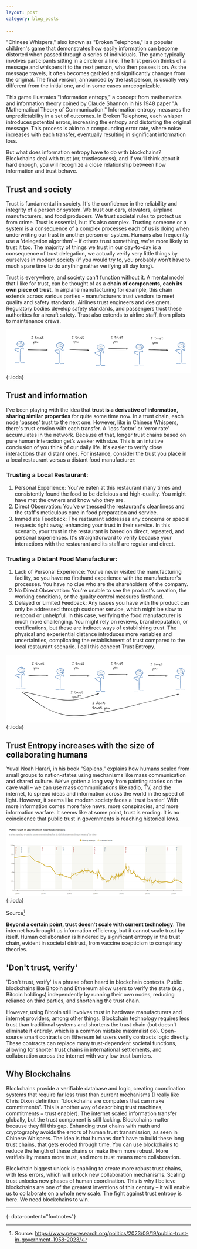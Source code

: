 ```yaml
---
layout: post
category: blog_posts

---
```


"Chinese Whispers," also known as "Broken Telephone," is a popular children's game that demonstrates how easily information can become distorted when passed through a series of individuals. The game typically involves participants sitting in a circle or a line. The first person thinks of a message and whispers it to the next person, who then passes it on. As the message travels, it often becomes garbled and significantly changes from the original. The final version, announced by the last person, is usually very different from the initial one, and in some cases unrecognizable. 

This game illustrates "information entropy," a concept from mathematics and information theory coined by Claude Shannon in his 1948 paper "A Mathematical Theory of Communication." Information entropy measures the unpredictability in a set of outcomes. In Broken Telephone, each whisper introduces potential errors, increasing the entropy and distorting the original message. This process is akin to a compounding error rate, where noise increases with each transfer, eventually resulting in significant information loss.

But what does information entropy have to do with blockchains? Blockchains deal with trust (or, trustlessness), and if you’ll think about it hard enough, you will recognize a close relationship between how information and trust behave. 

## Trust and society

Trust is fundamental in society. It's the confidence in the reliability and integrity of a person or system. We trust our cars, elevators, airplane manufacturers, and food producers. We trust societal rules to protect us from crime. 
Trust is essential, but it's also complex. Trusting someone or a system is a consequence of a complex processes each of us is doing when underwriting our trust in another person or system. Humans also frequently use a 'delegation algorithm' – if others trust something, we're more likely to trust it too. The majority of things we trust in our day-to-day is a consequence of trust delegation, we actually verify very little things by ourselves in modern society (if you would try to, you probably won’t have to much spare time to do anything rather verifying all day long). 

Trust is everywhere, and society can't function without it. A mental model that I like for trust, can be thought of as a **chain of components, each its own piece of trust**. In airplane manufacturing for example, this chain extends across various parties - manufacturers trust vendors to meet quality and safety standards. Airlines trust engineers and designers. Regulatory bodies develop safety standards, and passengers trust these authorities for aircraft safety. Trust also extends to airline staff, from pilots to maintenance crews.

![1](/entropy1.png){:.ioda}

 
## Trust and information

I've been playing with the idea that **trust is a derivative of information, sharing similar properties** for quite some time now. In a trust chain, each node 'passes' trust to the next one. However, like in Chinese Whispers, there's trust erosion with each transfer. A 'loss factor' or ‘error rate’ accumulates in the network. Because of that, longer trust chains based on pure human interaction get’s weaker with size. This is an intuitive conclusion of you think of our daily life. It's easier to verify close interactions than distant ones.
For instance, consider the trust you place in a local restaurant versus a distant food manufacturer:

### Trusting a Local Restaurant:
1.	Personal Experience: You've eaten at this restaurant many times and consistently found the food to be delicious and high-quality. You might have met the owners and know who they are. 
2.	Direct Observation: You've witnessed the restaurant's cleanliness and the staff's meticulous care in food preparation and service.
3.	Immediate Feedback: The restaurant addresses any concerns or special requests right away, enhancing your trust in their service.
In this scenario, your trust in the restaurant is based on direct, repeated, and personal experiences. It's straightforward to verify because your interactions with the restaurant and its staff are regular and direct.

### Trusting a Distant Food Manufacturer:

1.	Lack of Personal Experience: You've never visited the manufacturing facility, so you have no firsthand experience with the manufacturer's processes. You have no clue who are the shareholders of the company. 
2.	No Direct Observation: You're unable to see the product's creation, the working conditions, or the quality control measures firsthand.
3.	Delayed or Limited Feedback: Any issues you have with the product can only be addressed through customer service, which might be slow to respond or unhelpful.
In this case, verifying the food manufacturer is much more challenging. You might rely on reviews, brand reputation, or certifications, but these are indirect ways of establishing trust. The physical and experiential distance introduces more variables and uncertainties, complicating the establishment of trust compared to the local restaurant scenario. I call this concept Trust Entropy. 

![1](/entropy2.png){:.ioda}

 
## Trust Entropy increases with the size of collaborating humans

Yuval Noah Harari, in his book "Sapiens," explains how humans scaled from small groups to nation-states using mechanisms like mass communication and shared culture. We’ve gotten a long way from painting stories on the cave wall – we can use mass communications like radio, TV, and the internet, to spread ideas and information across the world in the speed of light.
However, it seems like modern society faces a 'trust barrier.' With more information comes more fake news, more conspiracies, and more information warfare. It seems like at some point, trust is eroding.  It is no coincidence that public trust in governments is reaching historical lows. 


 ![1](/entropy3.png){:.ioda}

Source[^1]


**Beyond a certain point, trust doesn't scale with current technology**. The internet has brought us information efficiency, but it cannot scale trust by itself. Human collaboration is hindered by significant entropy in the trust chain, evident in societal distrust, from vaccine scepticism to conspiracy theories.

## 'Don't trust, verify'

'Don't trust, verify' is a phrase often heard in blockchain contexts. Public blockchains like Bitcoin and Ethereum allow users to verify the state (e.g., Bitcoin holdings) independently by running their own nodes, reducing reliance on third parties, and shortening the trust chain.

However, using Bitcoin still involves trust in hardware manufacturers and internet providers, among other things. Blockchain technology requires less trust than traditional systems and shortens the trust chain (but doesn't eliminate it entirely, which is a common mistake maximalist do). Open-source smart contracts on Ethereum let users verify contracts logic directly. These contracts can replace many trust-dependent societal functions, allowing for shorter trust chains in international settlements, and collaboration across the internet with very low trust barriers. 

## Why Blockchains

Blockchains provide a verifiable database and logic, creating coordination systems that require far less trust than current mechanisms (I really like Chris Dixon definition: “blockchains are computers that can make commitments”. This is another way of describing trust machines, commitments = trust enabler). The internet scaled information transfer globally, but the trust component is still lacking. Blockchains matter because they fill this gap. Enhancing trust chains with math and cryptography avoids the errors of human trust transmission, as seen in Chinese Whispers. 
The idea is that humans don’t have to build these long trust chains, that gets eroded through time. You can use blockchains to reduce the length of these chains or make them more robust. More verifiability means more trust, and more trust means more collaboration.

Blockchain biggest unlock is enabling to create more robust trust chains, with less errors, which will unlock new collaboration mechanisms. Scaling trust unlocks new phases of human coordination. This is why I believe blockchains are one of the greatest inventions of this century – it will enable us to collaborate on a whole new scale. The fight against trust entropy is here. We need blockchains to win.  




 <hr>


{: data-content="footnotes"}

[^1]: Source: https://www.pewresearch.org/politics/2023/09/19/public-trust-in-government-1958-2023/
